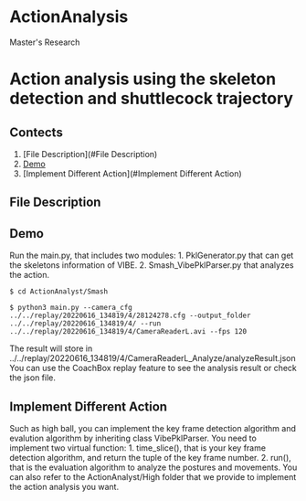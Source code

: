 # ActionAnalysis
Master's Research
# Action analysis using the skeleton detection and shuttlecock trajectory

## Contects
1. [File Description](#File Description)
1. [Demo](#Demo)
2. [Implement Different Action](#Implement Different Action)

## File Description


## Demo
Run the main.py, that includes two modules: 1. PklGenerator.py that can get the skeletons information of VIBE. 2. Smash_VibePklParser.py that analyzes the action.
```
$ cd ActionAnalyst/Smash

$ python3 main.py --camera_cfg ../../replay/20220616_134819/4/28124278.cfg --output_folder ../../replay/20220616_134819/4/ --run ../../replay/20220616_134819/4/CameraReaderL.avi --fps 120
```
The result will store in ../../replay/20220616_134819/4/CameraReaderL_Analyze/analyzeResult.json
You can use the CoachBox replay feature to see the analysis result or check the json file.

## Implement Different Action
Such as high ball, you can implement the key frame detection algorithm and evalution algorithm by inheriting class VibePklParser. You need to implement two virtual function: 1. time_slice(), that is your key frame detection algorithm, and return the tuple of the key frame number. 2. run(), that is the evaluation algorithm to analyze the postures and movements. You can also refer to the ActionAnalyst/High folder that we provide to implement the action analysis you want.
